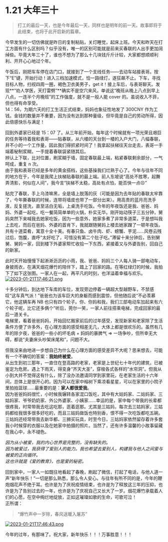 # 1.21 大年三十

> 打工的最后一天，也是今年最后一天，同样也是明年的前一天。故事即将于此结束，也将于此开启新的篇章。

今早发生的一切仿佛就是昨日的复制粘贴，关灯睡觉，起床上班。今天和昨天在打工方面有什么区别吗？似乎没有，唯一的区别可能就是前来买春联的人出手更加阔绰些。毕竟大年三十了，谁也不想为了那么十几块钱斤斤计较，大家都想顺顺利利、开开心心地过个年。

午饭后，刚把车车停在店门口，就接到了一个支线任务——去动车站接表哥。按下“E”键，开始行动！进入三档加速模式，恰一路绿灯，遂狂飙不止。下车，寻找目标人物，扫视四周一圈，褐色卫衣美男子，get it！接上车后，与表哥聊天。发现**“劝人学医，天打雷劈”**确实不是空穴来风，单说这“晚班从晚上八点到早上八点，一连半个月晚班”的工作强度，就不是一般人能 cover 的。虽说收入不菲，但也得有命享受。\
14：56，为期六天的打工生活正式结束，妈妈也象征性地发了 300CNY 作为工钱。金钱的数量并不重要，因为没有达到那种量级，但毕竟是自己的劳动所得，因此倍感快乐与满足！

回到外婆家已经是 15：07 了。从三年前开始，每年这个时候就有一项光荣且艰巨的任务等待着我和表哥——贴春联，从六楼的天台到一楼的入户大门，八幅春联，并不小的一个工作量，因此我们得抓紧时间了！我拿起扶梯往天台走去，表哥一手端着秘制浆糊，一手提着春联袋紧随其后。\
辨认上下联，比对位置，刷浆糊于墙，固定春联最上端，粘紧春联剩余部分，一气呵成，重复 n 次。\
由于我和表哥已经是多年的黄金搭档，这些基操我们烂熟于心了。今年与往年不同的地方在于，今年是我爬上扶梯贴春联的最上端。前人东坡说“高处不胜寒，起舞弄清影，何似在人间”，我今言“扶梯不太稳，高处有点怕，能否快一点😣”

贴完了春联，手上乌漆嘛黑，全是墙上脱落的灰（可能是因为去年贴的春联太牢靠了，今年撕春联的时候，连带将墙皮也带了一部分出来）。用高贵的蓝月亮洗手液，反复搓洗，直至洁白无垢，上桌洗手吃饭。今年的年夜饭还是我、爸爸、妈妈、外婆一起吃，吃一餐简简单单的火锅，朴实无华。刚开始动筷子三五分钟，舅妈突然下来喊我去她家吃饭，因为一些意外，她家多煮了非常多道菜，于是想叫我上去吃，而后在爸妈、外婆的首肯下，我就跟随舅妈上楼去她家蹭了一顿年夜饭。共有十道菜肴，寓意十全十美。有春只鱼、卤牛肉、虾、螃蟹、芋泥……风卷云残过后，饱腹，直呼“太好吃了，可惜没有第二个肚子吃。”滞留十来分钟后，告别舅舅、舅妈一家，回到楼下外婆家帮忙收拾一下东西，紧接着又与外婆告别，回自己的新家。

此时天开始慢慢下起淅淅沥沥的小雨，我、爸爸、妈妈三个人每人骑一部电动车，身披雨衣，在满天烟花爆竹的陪伴下，踏上了回家的路。在等红绿灯的时候，我拍下了如下这张图。一家人在一起，再平凡的时刻，也洋溢着幸福与欢乐。\
[![2023-01-21T17:46:21.png](https://bkcat.cn/usr/uploads/2023/01/1374636092.png)](https://bkcat.cn/usr/uploads/2023/01/1374636092.png)

十多分钟后，到达地下车库的车位，发现旁边停着一辆超大型越野车，不禁感叹“这车真气派！”爸爸也为该车巨大的身躯而感到震惊，但他随后说“不必羡慕它，他这辆车再 NB 也只有四个轮子。你、你妈和我，我们三部电动车加起来有六个轮子呢，比它还多俩个”听后，莞尔一笑，一家人前往搭乘电梯，完成回家的最后一道关卡。\
电梯里，看着爸爸妈妈，开始回忆搬家前后的过年感受，发现新家和老家除了生活条件方便了许多外，在心理方面的感受相差无几，大体上都是很欢乐的。虽然有几年的除夕夜，爸爸的一些小的坏毛病 + 妈妈的暴脾气 => 一场争吵，但所幸无大碍，都说“夫妻床头吵架床尾和”，问题不大。

但我没来由地进一步想自己为什么在心理方面的感受差异不大呢？思来想去，可能有一个不确切的答案：**我始终被爱**。\
从出生到初三那年，一直住在登高路的老家，老家是上世纪七十年代的建筑，已被鉴定为危房。遇上下雨天，得变身“齐天大圣”，穿梭各式各样的“水帘洞”。但我从小到大并不觉得这有什么，除了没办法邀请同学到家里玩，在老家生活的十六年间，总体上是很开心的。因为可以在家中榕树下乘凉看星星，可以在家里的小院子里拍拍篮球……最重要的是：**家人都很爱我**。\
因为爸爸妈妈很忙，小时候我辗转各家混口饭吃，其中有大姑妈家、二姑妈家、三姑妈家、爷爷奶奶家、外公外婆家、小姨家……幸运的是，家中每个带我的长辈都很疼我，时常带我去吃这吃那，逛着逛那。尤其是三姑妈，每次去三姑妈家，三姑妈都给我很多很多好吃的，而且三姑妈做饭也特别香，恨不得一次吃饭都吃五碗。三姑妈还经常带我去新华都、三狮买玩具，时至今日，三姑妈家依然留存着许多套我小时候穿的衣服以及在她家中拍摄的照片。当然了，还有许多温馨的小故事留藏在我心中，永不褪色。

_因为从小被爱，我的内心世界是完整的，没有缺失的。_\
_因为被爱过，我获得了爱别人的能力。我也希望去爱别人，构建我与他人之间爱与被爱的正向循环。_\
_这也许就是《爱的教育》，也是爱的秘密。_

回到家中，一家人一如既往地看起了春晚，刷起了微信，打起了电话，与他人道一声“新年快乐！”一切是那么熟悉，那么令人安心。与往年有所不同的是，今年的鞭炮烟花声不绝于耳。也许是为了庆祝疫情结束，也许是为了释放这三年的压抑，也许是为了告别过去的一年，也许是为了庆祝自己又长大了一岁。烟花爆竹承载着人们的心愿，在空中绚烂地绽放，正如这璀璨如歌的生命，可歌可泣！\
正所谓：

> “爆竹声中一岁除，春风送暖入屠苏”

[![2023-01-21T17:46:43.png](https://bkcat.cn/usr/uploads/2023/01/1581037429.png)](https://bkcat.cn/usr/uploads/2023/01/1581037429.png)

今年的过年，有那味了。祝大家，新年快乐！！！万事胜意！！！
